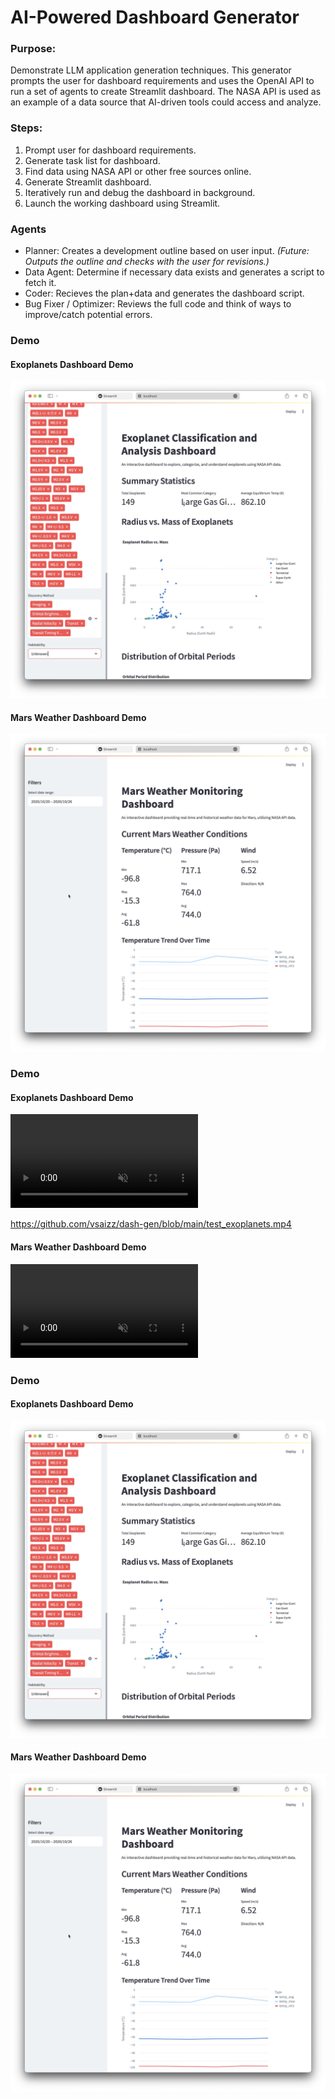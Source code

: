 # AI-Powered Dashboard Generator

### Purpose: 

Demonstrate LLM application generation techniques. This generator prompts the user for dashboard requirements and uses the OpenAI API to run a set of agents to create Streamlit dashboard. The NASA API is used as an example of a data source that AI-driven tools could access and analyze.

### Steps:

1. Prompt user for dashboard requirements.
2. Generate task list for dashboard.
3. Find data using NASA API or other free sources online.
4. Generate Streamlit dashboard.
5. Iteratively run and debug the dashboard in background.
6. Launch the working dashboard using Streamlit.

### Agents

- Planner: Creates a development outline based on user input. *(Future: Outputs the outline and checks with the user for revisions.)*
- Data Agent: Determine if necessary data exists and generates a script to fetch it.
- Coder: Recieves the plan+data and generates the dashboard script.
- Bug Fixer / Optimizer: Reviews the full code and think of ways to improve/catch potential errors.

### Demo

#### Exoplanets Dashboard Demo

[![Watch the video](https://raw.githubusercontent.com/vsaizz/dash-gen/a48dc9cc00c47a9bea894869759c0fb0ff26b050/thumbnail_exoplanets.png)](https://raw.githubusercontent.com/vsaizz/dash-gen/a48dc9cc00c47a9bea894869759c0fb0ff26b050/test_exoplanets.mp4)


#### Mars Weather Dashboard Demo


[![Watch the video](https://raw.githubusercontent.com/vsaizz/dash-gen/a48dc9cc00c47a9bea894869759c0fb0ff26b050/thumbnail_mars_weather.png)](https://raw.githubusercontent.com/vsaizz/dash-gen/a48dc9cc00c47a9bea894869759c0fb0ff26b050/test_mars_weather.mp4)

### Demo

#### Exoplanets Dashboard Demo

<video src="test_exoplanets.mp4" muted playsinline controls></video>

https://github.com/vsaizz/dash-gen/blob/main/test_exoplanets.mp4

#### Mars Weather Dashboard Demo

<video src="test_mars_weather.mp4" muted playsinline controls></video>


### Demo

#### Exoplanets Dashboard Demo

[![Watch the Exoplanets Demo](https://raw.githubusercontent.com/vsaizz/dash-gen/main/thumbnail_exoplanets.png)](https://youtube.com/shorts/5LjwMMhAAM0?feature=share)

#### Mars Weather Dashboard Demo

[![Watch the Mars Weather Demo](https://raw.githubusercontent.com/vsaizz/dash-gen/main/thumbnail_mars_weather.png)](https://youtube.com/shorts/k1Szktv6YOQ?feature=share)
